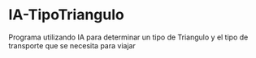 # IA-TipoTriangulo
Programa utilizando IA para determinar un tipo de Triangulo y el tipo de transporte que se necesita para viajar
